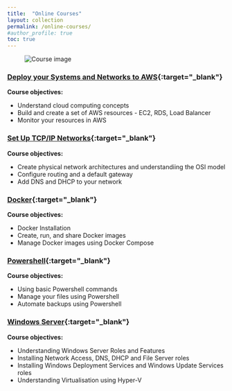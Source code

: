 ```yaml
---
title:  "Online Courses"
layout: collection
permalink: /online-courses/
#author_profile: true
toc: true
---
```


<figure>
  <img src="{{ '/assets/images/Course_Image.png' | relative_url }}" alt="Course image">
</figure>

### [Deploy your Systems and Networks to AWS](https://openclassrooms.com/en/courses/7418381-deploy-your-systems-and-networks-in-the-cloud-with-aws){:target="_blank"}

**Course objectives:**
- Understand cloud computing concepts
- Build and create a set of AWS resources - EC2, RDS, Load Balancer
- Monitor your resources in AWS


### [Set Up TCP/IP Networks](https://openclassrooms.com/en/courses/7414131-set-up-tcp-ip-networks){:target="_blank"}

**Course objectives:**

- Create physical network architectures and understandiing the OSI model
- Configure routing and a default gateway
- Add DNS and DHCP to your network

### [Docker](https://openclassrooms.com/en/courses/7905646-optimize-your-deployment-with-docker-containers){:target="_blank"}

**Course objectives:**

- Docker Installation
- Create, run, and share Docker images
- Manage Docker images using Docker Compose

### [Powershell](https://openclassrooms.com/en/courses/7805656-schedule-your-tasks-with-powershell-scripts-on-windows-server){:target="_blank"}

**Course objectives:**

- Using basic Powershell commands
- Manage your files using Powershell
- Automate backups using Powershell

### [Windows Server](https://openclassrooms.com/en/courses/7710301-manage-windows-server){:target="_blank"}

**Course objectives:**

- Understanding Windows Server Roles and Features
- Installing Network Access, DNS, DHCP and File Server roles
- Installing Windows Deployment Services and Windows Update Services roles
- Understanding Virtualisation using Hyper-V
